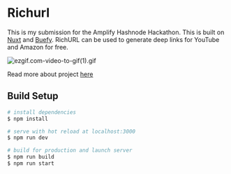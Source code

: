 # Richurl

This is my submission for the Amplify Hashnode Hackathon.
This is built on [Nuxt](https://nuxtjs.org/) and [Buefy](https://buefy.org/documentation/start/).
RichURL can be used to generate deep links for YouTube and Amazon for free.

![ezgif.com-video-to-gif(1).gif](https://cdn.hashnode.com/res/hashnode/image/upload/v1614234210359/9ACtJGsmm.gif)

Read more about project [here](https://blog.hrithwik.me/i-created-a-deep-linking-tech-for-youtube-influencers-and-marketeers)

## Build Setup

```bash
# install dependencies
$ npm install

# serve with hot reload at localhost:3000
$ npm run dev

# build for production and launch server
$ npm run build
$ npm run start

```
